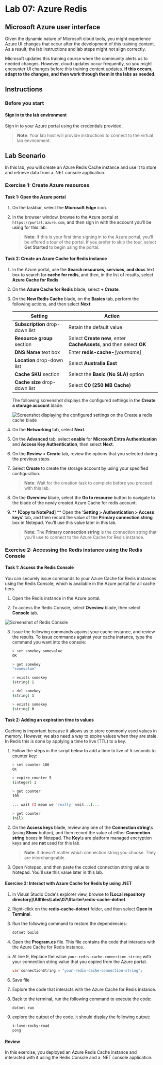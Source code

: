 

# Lab 07: Azure Redis

## Microsoft Azure user interface

Given the dynamic nature of Microsoft cloud tools, you might experience Azure UI changes that occur after the development of this training content. As a result, the lab instructions and lab steps might not align correctly.

Microsoft updates this training course when the community alerts us to needed changes. However, cloud updates occur frequently, so you might encounter UI changes before this training content updates. **If this occurs, adapt to the changes, and then work through them in the labs as needed.**

## Instructions

### Before you start

#### Sign in to the lab environment

Sign in to your Azure portal using the credentials provided.

> **Note**: Your lab host will provide instructions to connect to the virtual lab environment.



## Lab Scenario

In this lab, you will create an Azure Redis Cache instance and use it to store and retrieve data from a .NET console application.

### Exercise 1: Create Azure resources

#### Task 1: Open the Azure portal

1. On the taskbar, select the **Microsoft Edge** icon.
1. In the browser window, browse to the Azure portal at `https://portal.azure.com`, and then sign in with the account you'll be using for this lab.

    > **Note**: If this is your first time signing in to the Azure portal, you'll be offered a tour of the portal. If you prefer to skip the tour, select **Get Started** to begin using the portal.

#### Task 2: Create an Azure Cache for Redis instance

1. In the Azure portal, use the **Search resources, services, and docs** text box to search for **cache for redis**, and then, in the list of results, select **Azure Cache for Redis**.

1. On the **Azure Cache for Redis** blade, select **+ Create**.

1. On the **New Redis Cache** blade, on the **Basics** tab, perform the following actions, and then select **Next**:

    | Setting | Action |
    | -- | -- |
    | **Subscription** drop-down list | Retain the default value |
    | **Resource group** section | Select **Create new**, enter **CacheAssets**, and then select **OK** |
    | **DNS Name** text box | Enter **redis-cache-**_[yourname]_ |
    | **Location** drop-down list | Select **Australia East** |
    | **Cache SKU** section | Select the **Basic (No SLA)** option |
    | **Cache size** drop-down list | Select **C0 (250 MB Cache)** |

    The following screenshot displays the configured settings in the **Create a storage account** blade.

    ![Screenshot displaying the configured settings on the Create a redis cache blade](./media/l07-new-redis-cache.png)

2. On the **Networking** tab, select **Next**.
3. On the **Advanced** tab, select **enable** for **Microsoft Entra Authentication** and **Access Key Authentication**, then select **Next**.
4. On the **Review + Create** tab, review the options that you selected during the previous steps.
5. Select **Create** to create the storage account by using your specified configuration.

    > **Note**: Wait for the creation task to complete before you proceed with this lab.

6. On the **Overview** blade, select the **Go to resource** button to navigate to the blade of the newly created Azure Cache for redis account.

7. ** **[Copy to NotePad]** ** Open the '**Setting > Authentication > Access keys**' tab, and then record the value of the **Primary connection string** box in Notepad. You'll use this value later in this lab.

    > **Note**: The **Primary connection string** is the connection string that you'll use to connect to the Azure Cache for Redis instance.

### Exercise 2: Accessing the Redis instance using the Redis Console

#### Task 1: Access the Redis Console

You can securely issue commands to your Azure Cache for Redis instances using the Redis Console, which is available in the Azure portal for all cache tiers.

1. Open the Redis instance in the Azure portal.

2. To access the Redis Console, select **Oveview** blade, then select **Console** tab.

![Screenshot of Redis Console](./media/l07-redis-console-menu.png)


3. Issue the following commands against your cache instance, and review the results. To issue commands against your cache instance, type the command you want into the console:

    ```bash
    > set somekey somevalue
    OK

    > get somekey
    "somevalue"
    
    > exists somekey
    (string) 1
    
    > del somekey
    (string) 1
    
    > exists somekey
    (string) 0
    ```

#### Task 2: Adding an expiration time to values

Caching is important because it allows us to store commonly used values in memory. However, we also need a way to expire values when they are stale. In Redis this is done by applying a time to live (TTL) to a key.

1. Follow the steps in the script below to add a time to live of 5 seconds to counter key:

    ```bash
    > set counter 100
    OK

    > expire counter 5
    (integer) 1

    > get counter
    100

    ... wait (I mean we 'really' wait...)...

    > get counter
    (nil)
    ```

5. On the **Access keys** blade, review any one of the **Connection string**\s (using **Show** button), and then record the value of either **Connection string** boxes in Notepad. The **Key**\s are platform managed encryption keys and are **not** used for this lab.

   > **Note**: It doesn't matter which connection string you choose. They are interchangeable.

6. Open Notepad, and then paste the copied connection string value to Notepad. You'll use this value later in this lab.

#### Exercise 3: Interact with Azure Cache for Redis by using .NET

1.  In Visual Studio Code's explorer view, browse to **[Local repository directory]\\Allfiles\\Labs\\07\\Starter\\redis-cache-dotnet**.

2. Right-click on the **redis-cache-dotnet** folder, and then select **Open in Terminal**.

3. Run the following command to restore the dependencies:

    ```bash
    dotnet build
    ```

4. Open the **Program.cs** file. This file contains the code that interacts with the Azure Cache for Redis instance.
   
5. At line 9, Replace the value `your-redis-cache-connection-string` with your connection string value that you copied from the Azure portal.

    ```csharp
    var connectionString = "your-redis-cache-connection-string";
    ```

6. Save file
7. Explore the code that interacts with the Azure Cache for Redis instance.
8. Back to the terminal, run the following command to execute the code:

    ```bash
    dotnet run
    ```

9. explore the output of the code. it should display the following output:

    ```bash
    i-love-rocky-road
    pong
    ```


#### Review

In this exercise, you deployed an Azure Redis Cache instance and interacted with it using the Redis Console and a .NET console application.
